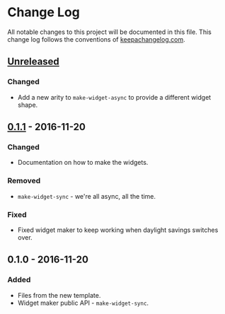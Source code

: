 # Change Log
All notable changes to this project will be documented in this file. This change log follows the conventions of [keepachangelog.com](http://keepachangelog.com/).

## [Unreleased]
### Changed
- Add a new arity to `make-widget-async` to provide a different widget shape.

## [0.1.1] - 2016-11-20
### Changed
- Documentation on how to make the widgets.

### Removed
- `make-widget-sync` - we're all async, all the time.

### Fixed
- Fixed widget maker to keep working when daylight savings switches over.

## 0.1.0 - 2016-11-20
### Added
- Files from the new template.
- Widget maker public API - `make-widget-sync`.

[Unreleased]: https://github.com/your-name/walsh/compare/0.1.1...HEAD
[0.1.1]: https://github.com/your-name/walsh/compare/0.1.0...0.1.1
